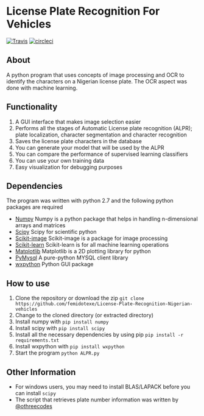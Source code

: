 # License Plate Recognition For Vehicles

[![Travis](https://travis-ci.org/andela-foladeji/License-Plate-Recognition-Nigerian-vehicles.png)](https://travis-ci.org/andela-foladeji/License-Plate-Recognition-Nigerian-vehicles)
[![circleci](https://circleci.com/gh/andela-foladeji/License-Plate-Recognition-Nigerian-vehicles.png)](https://circleci.com/gh/andela-foladeji/License-Plate-Recognition-Nigerian-vehicles)

## **About**
A python program that uses concepts of image processing and OCR to identify the characters on a Nigerian license plate. The OCR aspect was done with machine learning.

## **Functionality**
1. A GUI interface that makes image selection easier
2. Performs all the stages of Automatic License plate recognition (ALPR); plate localization, character segmentation and character recognition
3. Saves the license plate characters in the database
4. You can generate your model that will be used by the ALPR
5. You can compare the performance of supervised learning classifiers
6. You can use your own training data
7. Easy visualization for debugging purposes

## **Dependencies**
The program was written with python 2.7 and the following python packages are required
* [Numpy](http://docs.scipy.org/doc/numpy-1.10.0) Numpy is a python package that helps in handling n-dimensional arrays and matrices
* [Scipy](http://scipy.org) Scipy for scientific python
* [Scikit-image](http://scikit-image.org/) Scikit-image is a package for image processing
* [Scikit-learn](http://scikit-learn.org/) Scikit-learn is for all machine learning operations
* [Matplotlib](http://matplotlib.org) Matplotlib is a 2D plotting library for python
* [PyMysql](https://github.com/PyMYSQL/PyMYSQL) A pure-python MYSQL client library
* [wxpython](http//wxpython.org) Python GUI package

## **How to use**
1. Clone the repository or download the zip `git clone https://github.com/femidotexe/License-Plate-Recognition-Nigerian-vehicles`
2. Change to the cloned directory (or extracted directory)
3. Install numpy with `pip install numpy`
4. Install scipy with `pip install scipy`
5. Install all the necessary dependencies by using pip `pip install -r requirements.txt`
6. Install wxpython with `pip install wxpython`
6. Start the program `python ALPR.py`

## **Other Information**
- For windows users, you may need to install BLAS/LAPACK before you can install `scipy`
- The script that retrieves plate number information was written by [@othreecodes](https://github.com/othreecodes)